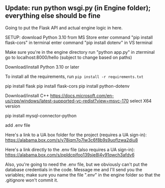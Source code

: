 ## Update: run python wsgi.py (in Engine folder); everything else should be fine

Going to put the Flask API and actual engine logic in here.

SETUP:
download Python 3.10 from MS Store
enter command "pip install flask-cors" in terminal
enter command "pip install dotenv" in VS terminal

Make sure you're in the engine directory
run "python app.py" in zterminal
go to localhost:8000/hello (subject to change based on paths)

Download/install Python 3.10 or later

To install all the requirements, run ```pip install -r requirements.txt```

pip install flask
pip install flask-cors
pip install python-dotenv

Download/install C++
https://docs.microsoft.com/en-us/cpp/windows/latest-supported-vc-redist?view=msvc-170
select X64 version

pip install mysql-connector-python


add .env file

Here's a link to a UA box folder for the project (requires a UA sign-in):
https://alabama.box.com/s/y78iqm7o7lw3c6f8b9s9uoflzwa2diu8

Here's a link directly to the .env file (also requires a UA sign-in):
https://alabama.box.com/s/ppldcpifoo139sje8l4y91qwch3afdv6




Also, you're going to need the .env file, but we obviously can't put the database credentials in the code. Message me and I'll send you the variables; make sure you name the file ".env" in the engine folder so that the .gitignore won't commit it.